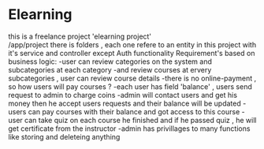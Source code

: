 # Elearning
this is a freelance project 'elearning project'  
/app/project there is folders , each one refere to an entity in this project with it's service and controller  except Auth functionality 
Requirement's based on business logic: 
  -user can review categories on the system and subcategories at each category 
  -and review courses at ervery subcategories , user can review course details 
  -there is no online-payment , so how users will pay courses ?
  -each user has field 'balance' , users send request to admin to charge coins 
  -admin will contact users and get his money then he accept users requests and their balance will be updated 
  -users can pay courses with their balance and got access to this course 
  -user can take quiz on each course he finished and if he passed quiz , he will get certificate from the instructor 
  -admin has privillages to many functions like storing and deleteing anything 
